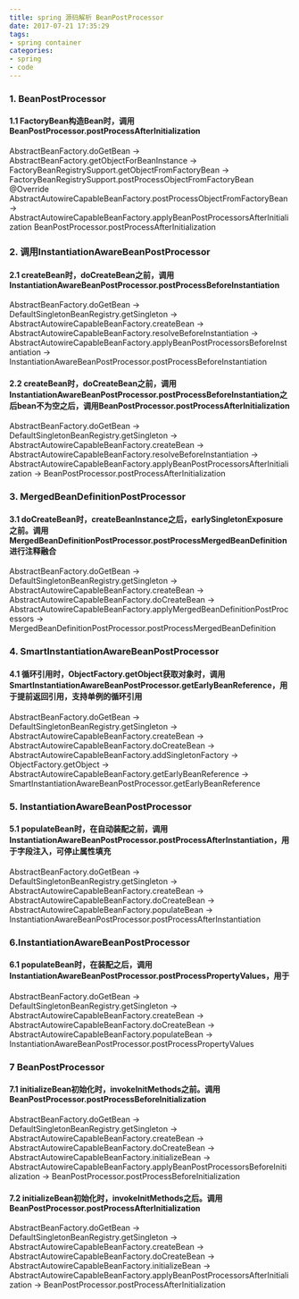 ```yaml
---
title: spring 源码解析 BeanPostProcessor
date: 2017-07-21 17:35:29
tags:
- spring container
categories:
- spring
- code
---
```


### 1. BeanPostProcessor
#### 1.1 FactoryBean构造Bean时，调用BeanPostProcessor.postProcessAfterInitialization
AbstractBeanFactory.doGetBean ->
AbstractBeanFactory.getObjectForBeanInstance ->
FactoryBeanRegistrySupport.getObjectFromFactoryBean ->
FactoryBeanRegistrySupport.postProcessObjectFromFactoryBean
@Override AbstractAutowireCapableBeanFactory.postProcessObjectFromFactoryBean ->
AbstractAutowireCapableBeanFactory.applyBeanPostProcessorsAfterInitialization
BeanPostProcessor.postProcessAfterInitialization



### 2. 调用InstantiationAwareBeanPostProcessor
#### 2.1 createBean时，doCreateBean之前，调用InstantiationAwareBeanPostProcessor.postProcessBeforeInstantiation
AbstractBeanFactory.doGetBean ->
DefaultSingletonBeanRegistry.getSingleton ->
AbstractAutowireCapableBeanFactory.createBean ->
AbstractAutowireCapableBeanFactory.resolveBeforeInstantiation ->
AbstractAutowireCapableBeanFactory.applyBeanPostProcessorsBeforeInstantiation ->
InstantiationAwareBeanPostProcessor.postProcessBeforeInstantiation


#### 2.2 createBean时，doCreateBean之前，调用InstantiationAwareBeanPostProcessor.postProcessBeforeInstantiation之后bean不为空之后，调用BeanPostProcessor.postProcessAfterInitialization
AbstractBeanFactory.doGetBean ->
DefaultSingletonBeanRegistry.getSingleton ->
AbstractAutowireCapableBeanFactory.createBean ->
AbstractAutowireCapableBeanFactory.resolveBeforeInstantiation ->
AbstractAutowireCapableBeanFactory.applyBeanPostProcessorsAfterInitialization ->
BeanPostProcessor.postProcessAfterInitialization


### 3. MergedBeanDefinitionPostProcessor
#### 3.1 doCreateBean时，createBeanInstance之后，earlySingletonExposure之前。调用MergedBeanDefinitionPostProcessor.postProcessMergedBeanDefinition 进行注释融合
AbstractBeanFactory.doGetBean ->
DefaultSingletonBeanRegistry.getSingleton ->
AbstractAutowireCapableBeanFactory.createBean ->
AbstractAutowireCapableBeanFactory.doCreateBean ->
AbstractAutowireCapableBeanFactory.applyMergedBeanDefinitionPostProcessors ->
MergedBeanDefinitionPostProcessor.postProcessMergedBeanDefinition

### 4. SmartInstantiationAwareBeanPostProcessor
#### 4.1 循环引用时，ObjectFactory.getObject获取对象时，调用SmartInstantiationAwareBeanPostProcessor.getEarlyBeanReference，用于提前返回引用，支持单例的循环引用
AbstractBeanFactory.doGetBean ->
DefaultSingletonBeanRegistry.getSingleton ->
AbstractAutowireCapableBeanFactory.createBean ->
AbstractAutowireCapableBeanFactory.doCreateBean ->
AbstractAutowireCapableBeanFactory.addSingletonFactory ->
ObjectFactory.getObject ->
AbstractAutowireCapableBeanFactory.getEarlyBeanReference ->
SmartInstantiationAwareBeanPostProcessor.getEarlyBeanReference

### 5. InstantiationAwareBeanPostProcessor
#### 5.1 populateBean时，在自动装配之前，调用InstantiationAwareBeanPostProcessor.postProcessAfterInstantiation，用于字段注入，可停止属性填充
AbstractBeanFactory.doGetBean ->
DefaultSingletonBeanRegistry.getSingleton ->
AbstractAutowireCapableBeanFactory.createBean ->
AbstractAutowireCapableBeanFactory.doCreateBean ->
AbstractAutowireCapableBeanFactory.populateBean ->
InstantiationAwareBeanPostProcessor.postProcessAfterInstantiation


### 6.InstantiationAwareBeanPostProcessor
#### 6.1 populateBean时，在装配之后，调用InstantiationAwareBeanPostProcessor.postProcessPropertyValues，用于
AbstractBeanFactory.doGetBean ->
DefaultSingletonBeanRegistry.getSingleton ->
AbstractAutowireCapableBeanFactory.createBean ->
AbstractAutowireCapableBeanFactory.doCreateBean ->
AbstractAutowireCapableBeanFactory.populateBean ->
InstantiationAwareBeanPostProcessor.postProcessPropertyValues


### 7 BeanPostProcessor
#### 7.1 initializeBean初始化时，invokeInitMethods之前。调用BeanPostProcessor.postProcessBeforeInitialization
AbstractBeanFactory.doGetBean ->
DefaultSingletonBeanRegistry.getSingleton ->
AbstractAutowireCapableBeanFactory.createBean ->
AbstractAutowireCapableBeanFactory.doCreateBean ->
AbstractAutowireCapableBeanFactory.initializeBean ->
AbstractAutowireCapableBeanFactory.applyBeanPostProcessorsBeforeInitialization ->
BeanPostProcessor.postProcessBeforeInitialization

#### 7.2 initializeBean初始化时，invokeInitMethods之后。调用BeanPostProcessor.postProcessAfterInitialization
AbstractBeanFactory.doGetBean ->
DefaultSingletonBeanRegistry.getSingleton ->
AbstractAutowireCapableBeanFactory.createBean ->
AbstractAutowireCapableBeanFactory.doCreateBean ->
AbstractAutowireCapableBeanFactory.initializeBean ->
AbstractAutowireCapableBeanFactory.applyBeanPostProcessorsAfterInitialization ->
BeanPostProcessor.postProcessAfterInitialization

